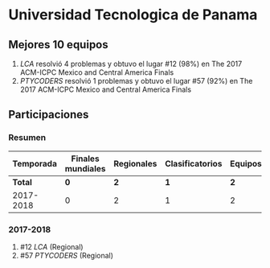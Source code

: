 ---
---

# Universidad Tecnologica de Panama

## Mejores 10 equipos

1. _LCA_ resolvió 4 problemas y obtuvo el lugar #12 (98%) en The 2017 ACM-ICPC Mexico and Central America Finals
1. _PTYCODERS_ resolvió 1 problemas y obtuvo el lugar #57 (92%) en The 2017 ACM-ICPC Mexico and Central America Finals

## Participaciones

### Resumen

| Temporada | Finales mundiales | Regionales | Clasificatorios | Equipos |
| --- | --- | --- | --- | --- |
| **Total** | **0** | **2** | **1** | **2** |
| 2017-2018 | 0 | 2 | 1 | 2 |

### 2017-2018

1. #12 _LCA_ (Regional)
1. #57 _PTYCODERS_ (Regional)



